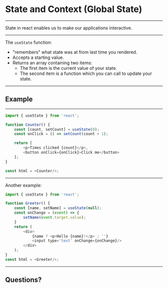 # State and Context (Global State)

---

State in react enables us to make our applications interactive.

---

The `useState` function:
- "remembers" what state was at from last time you rendered.
- Accepts a starting value.
- Returns an array containing two items:
	- The first item is the current value of your state.
	- The second item is a function which you can call to update your state.

---

## Example

---

```js
import { useState } from 'react';

function Counter() {
	const [count, setCount] = useState(0);
	const onClick = () => setCount(count + 1);

	return [
		<p>Times clicked {count}</p>,
		<button onClick={onClick}>Click me</button>
	];
}

const html = <Counter/>;
```

---

Another example:

```js
import { useState } from 'react';

function Greeter() {
	const [name, setName] = useState(null);
	const onChange = (event) => {
		setName(event.target.value);
	}
	return (
		<div>
			{name ? <p>Hello {name}!</p> : ''}
			<input type='text' onChange={onChange}/>
		</div>
	);
}
const html = <Greeter/>;
```

---

## Questions?
